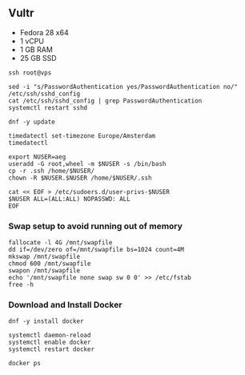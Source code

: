 
## Vultr

* Fedora 28 x64
* 1 vCPU
* 1 GB RAM
* 25 GB SSD

```
ssh root@vps

sed -i "s/PasswordAuthentication yes/PasswordAuthentication no/" /etc/ssh/sshd_config
cat /etc/ssh/sshd_config | grep PasswordAuthentication
systemctl restart sshd

dnf -y update

timedatectl set-timezone Europe/Amsterdam
timedatectl

export NUSER=aeg
useradd -G root,wheel -m $NUSER -s /bin/bash
cp -r .ssh /home/$NUSER/
chown -R $NUSER.$NUSER /home/$NUSER/.ssh

cat << EOF > /etc/sudoers.d/user-privs-$NUSER
$NUSER ALL=(ALL:ALL) NOPASSWD: ALL
EOF
```

###  Swap setup to avoid running out of memory

```
fallocate -l 4G /mnt/swapfile
dd if=/dev/zero of=/mnt/swapfile bs=1024 count=4M
mkswap /mnt/swapfile
chmod 600 /mnt/swapfile
swapon /mnt/swapfile
echo '/mnt/swapfile none swap sw 0 0' >> /etc/fstab
free -h
```

### Download and Install Docker

```
dnf -y install docker

systemctl daemon-reload
systemctl enable docker
systemctl restart docker

docker ps
```

